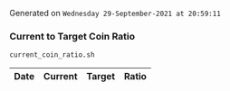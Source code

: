 Generated on `Wednesday 29-September-2021 at 20:59:11`

### Current to Target Coin Ratio
`current_coin_ratio.sh`

Date|Current|Target|Ratio
---|---|---|---
